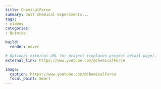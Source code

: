 ```yaml
---
title: ChemicalForce
summary: Just chemical experiments...
tags:
- vídeos
categories:
- Química

build:
  render: never

# Optional external URL for project (replaces project detail page).
external_link: https://www.youtube.com/@ChemicalForce

image:
  caption: https://www.youtube.com/@ChemicalForce
  focal_point: Smart
---
```

